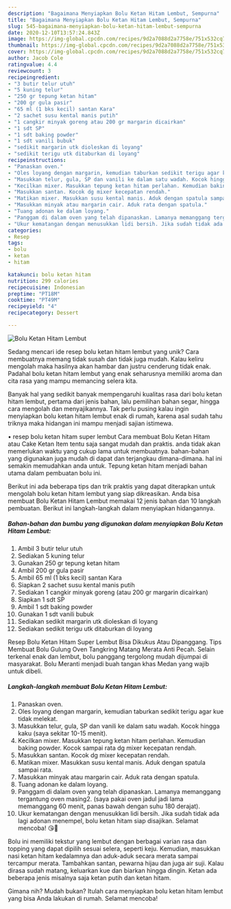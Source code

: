 ```yaml
---
description: "Bagaimana Menyiapkan Bolu Ketan Hitam Lembut, Sempurna"
title: "Bagaimana Menyiapkan Bolu Ketan Hitam Lembut, Sempurna"
slug: 545-bagaimana-menyiapkan-bolu-ketan-hitam-lembut-sempurna
date: 2020-12-10T13:57:24.843Z
image: https://img-global.cpcdn.com/recipes/9d2a7088d2a7758e/751x532cq70/bolu-ketan-hitam-lembut-foto-resep-utama.jpg
thumbnail: https://img-global.cpcdn.com/recipes/9d2a7088d2a7758e/751x532cq70/bolu-ketan-hitam-lembut-foto-resep-utama.jpg
cover: https://img-global.cpcdn.com/recipes/9d2a7088d2a7758e/751x532cq70/bolu-ketan-hitam-lembut-foto-resep-utama.jpg
author: Jacob Cole
ratingvalue: 4.4
reviewcount: 3
recipeingredient:
- "3 butir telur utuh"
- "5 kuning telur"
- "250 gr tepung ketan hitam"
- "200 gr gula pasir"
- "65 ml (1 bks kecil) santan Kara"
- "2 sachet susu kental manis putih"
- "1 cangkir minyak goreng atau 200 gr margarin dicairkan"
- "1 sdt SP"
- "1 sdt baking powder"
- "1 sdt vanili bubuk"
- "sedikit margarin utk dioleskan di loyang"
- "sedikit terigu utk ditaburkan di loyang"
recipeinstructions:
- "Panaskan oven."
- "Oles loyang dengan margarin, kemudian taburkan sedikit terigu agar kue tidak melekat."
- "Masukkan telur, gula, SP dan vanili ke dalam satu wadah. Kocok hingga kaku (saya sekitar 10-15 menit)."
- "Kecilkan mixer. Masukkan tepung ketan hitam perlahan. Kemudian baking powder. Kocok sampai rata dg mixer kecepatan rendah."
- "Masukkan santan. Kocok dg mixer kecepatan rendah."
- "Matikan mixer. Masukkan susu kental manis. Aduk dengan spatula sampai rata."
- "Masukkan minyak atau margarin cair. Aduk rata dengan spatula."
- "Tuang adonan ke dalam loyang."
- "Panggam di dalam oven yang telah dipanaskan. Lamanya memanggang tergantung oven masing2. (saya pakai oven jadul jadi lama memanggang 60 menit, panas bawah dengan suhu 180 derajat)."
- "Ukur kematangan dengan menusukkan lidi bersih. Jika sudah tidak ada lagi adonan menempel, bolu ketan hitam siap disajikan. Selamat mencoba! 😘💐"
categories:
- Resep
tags:
- bolu
- ketan
- hitam

katakunci: bolu ketan hitam 
nutrition: 299 calories
recipecuisine: Indonesian
preptime: "PT18M"
cooktime: "PT49M"
recipeyield: "4"
recipecategory: Dessert

---
```



![Bolu Ketan Hitam Lembut](https://img-global.cpcdn.com/recipes/9d2a7088d2a7758e/751x532cq70/bolu-ketan-hitam-lembut-foto-resep-utama.jpg)

Sedang mencari ide resep bolu ketan hitam lembut yang unik? Cara membuatnya memang tidak susah dan tidak juga mudah. Kalau keliru mengolah maka hasilnya akan hambar dan justru cenderung tidak enak. Padahal bolu ketan hitam lembut yang enak seharusnya memiliki aroma dan cita rasa yang mampu memancing selera kita.

Banyak hal yang sedikit banyak mempengaruhi kualitas rasa dari bolu ketan hitam lembut, pertama dari jenis bahan, lalu pemilihan bahan segar, hingga cara mengolah dan menyajikannya. Tak perlu pusing kalau ingin menyiapkan bolu ketan hitam lembut enak di rumah, karena asal sudah tahu triknya maka hidangan ini mampu menjadi sajian istimewa.

• resep bolu ketan hitam super lembut Cara membuat Bolu Ketan Hitam atau Cake Ketan Item tentu saja sangat mudah dan praktis. anda tidak akan memerlukan waktu yang cukup lama untuk membuatnya. bahan-bahan yang digunakan juga mudah di dapat dan terjangkau dimana-dimana. hal ini semakin memudahkan anda untuk. Tepung ketan hitam menjadi bahan utama dalam pembuatan bolu ini.


Berikut ini ada beberapa tips dan trik praktis yang dapat diterapkan untuk mengolah bolu ketan hitam lembut yang siap dikreasikan. Anda bisa membuat Bolu Ketan Hitam Lembut memakai 12 jenis bahan dan 10 langkah pembuatan. Berikut ini langkah-langkah dalam menyiapkan hidangannya.

<!--inarticleads1-->

##### Bahan-bahan dan bumbu yang digunakan dalam menyiapkan Bolu Ketan Hitam Lembut:

1. Ambil 3 butir telur utuh
1. Sediakan 5 kuning telur
1. Gunakan 250 gr tepung ketan hitam
1. Ambil 200 gr gula pasir
1. Ambil 65 ml (1 bks kecil) santan Kara
1. Siapkan 2 sachet susu kental manis putih
1. Sediakan 1 cangkir minyak goreng (atau 200 gr margarin dicairkan)
1. Siapkan 1 sdt SP
1. Ambil 1 sdt baking powder
1. Gunakan 1 sdt vanili bubuk
1. Sediakan sedikit margarin utk dioleskan di loyang
1. Sediakan sedikit terigu utk ditaburkan di loyang


Resep Bolu Ketan Hitam Super Lembut Bisa Dikukus Atau Dipanggang. Tips Membuat Bolu Gulung Oven Tangkring Matang Merata Anti Pecah. Selain terkenal enak dan lembut, bolu panggang tergolong mudah dijumpai di masyarakat. Bolu Meranti menjadi buah tangan khas Medan yang wajib untuk dibeli. 

<!--inarticleads2-->

##### Langkah-langkah membuat Bolu Ketan Hitam Lembut:

1. Panaskan oven.
1. Oles loyang dengan margarin, kemudian taburkan sedikit terigu agar kue tidak melekat.
1. Masukkan telur, gula, SP dan vanili ke dalam satu wadah. Kocok hingga kaku (saya sekitar 10-15 menit).
1. Kecilkan mixer. Masukkan tepung ketan hitam perlahan. Kemudian baking powder. Kocok sampai rata dg mixer kecepatan rendah.
1. Masukkan santan. Kocok dg mixer kecepatan rendah.
1. Matikan mixer. Masukkan susu kental manis. Aduk dengan spatula sampai rata.
1. Masukkan minyak atau margarin cair. Aduk rata dengan spatula.
1. Tuang adonan ke dalam loyang.
1. Panggam di dalam oven yang telah dipanaskan. Lamanya memanggang tergantung oven masing2. (saya pakai oven jadul jadi lama memanggang 60 menit, panas bawah dengan suhu 180 derajat).
1. Ukur kematangan dengan menusukkan lidi bersih. Jika sudah tidak ada lagi adonan menempel, bolu ketan hitam siap disajikan. Selamat mencoba! 😘💐


Bolu ini memiliki tekstur yang lembut dengan berbagai varian rasa dan topping yang dapat dipilih sesuai selera, seperti keju. Kemudian, masukkan nasi ketan hitam kedalamnya dan aduk-aduk secara merata sampai tercampur merata. Tambahkan santan, pewarna hijau dan juga air suji. Kalau dirasa sudah matang, keluarkan kue dan biarkan hingga dingin. Ketan ada beberapa jenis misalnya saja ketan putih dan ketan hitam. 

Gimana nih? Mudah bukan? Itulah cara menyiapkan bolu ketan hitam lembut yang bisa Anda lakukan di rumah. Selamat mencoba!
